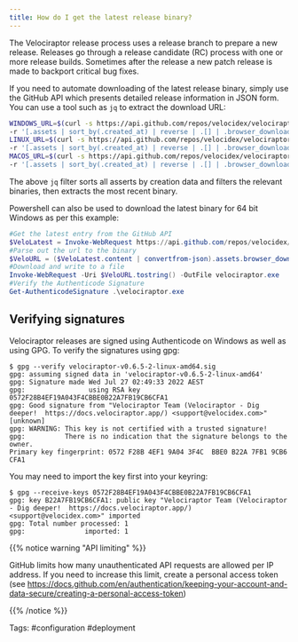 ```yaml
---
title: How do I get the latest release binary?
---
```


The Velociraptor release process uses a release branch to prepare a
new release. Releases go through a release candidate (RC) process with
one or more release builds.  Sometimes after the release a new patch
release is made to backport critical bug fixes.

If you need to automate downloading of the latest release binary,
simply use the GitHub API which presents detailed release information
in JSON form. You can use a tool such as `jq` to extract the download
URL:

```bash
WINDOWS_URL=$(curl -s https://api.github.com/repos/velocidex/velociraptor/releases/latest | jq
-r '[.assets | sort_by(.created_at) | reverse | .[] | .browser_download_url | select(test("windows-amd64.exe$"))][0]')
LINUX_URL=$(curl -s https://api.github.com/repos/velocidex/velociraptor/releases/latest | jq
-r '[.assets | sort_by(.created_at) | reverse | .[] | .browser_download_url | select(test("linux-amd64$"))][0]')
MACOS_URL=$(curl -s https://api.github.com/repos/velocidex/velociraptor/releases/latest | jq
-r '[.assets | sort_by(.created_at) | reverse | .[] | .browser_download_url | select(test("darwin-amd64$"))][0]')
```

The above `jq` filter sorts all asserts by creation data and filters
the relevant binaries, then extracts the most recent binary.

Powershell can also be used to download the latest binary for 64 bit Windows as per this example:

```PowerShell
#Get the latest entry from the GitHub API
$VeloLatest = Invoke-WebRequest https://api.github.com/repos/velocidex/velociraptor/releases/latest
#Parse out the url to the binary
$VeloURL = ($VeloLatest.content | convertfrom-json).assets.browser_download_url | select-string windows-amd64.exe | select-object -First 1
#Download and write to a file
Invoke-WebRequest -Uri $VeloURL.tostring() -OutFile velociraptor.exe
#Verify the Authenticode Signature
Get-AuthenticodeSignature .\velociraptor.exe
```

## Verifying signatures

Velociraptor releases are signed using Authenticode on Windows as well
as using GPG. To verify the signatures using gpg:

```
$ gpg --verify velociraptor-v0.6.5-2-linux-amd64.sig
gpg: assuming signed data in 'velociraptor-v0.6.5-2-linux-amd64'
gpg: Signature made Wed Jul 27 02:49:33 2022 AEST
gpg:                using RSA key 0572F28B4EF19A043F4CBBE0B22A7FB19CB6CFA1
gpg: Good signature from "Velociraptor Team (Velociraptor - Dig deeper!  https://docs.velociraptor.app/) <support@velocidex.com>" [unknown]
gpg: WARNING: This key is not certified with a trusted signature!
gpg:          There is no indication that the signature belongs to the owner.
Primary key fingerprint: 0572 F28B 4EF1 9A04 3F4C  BBE0 B22A 7FB1 9CB6 CFA1
```

You may need to import the key first into your keyring:

```
$ gpg --receive-keys 0572F28B4EF19A043F4CBBE0B22A7FB19CB6CFA1
gpg: key B22A7FB19CB6CFA1: public key "Velociraptor Team (Velociraptor - Dig deeper!  https://docs.velociraptor.app/) <support@velocidex.com>" imported
gpg: Total number processed: 1
gpg:               imported: 1
```


{{% notice warning "API limiting" %}}

GitHub limits how many unauthenticated API requests are allowed per IP
address. If you need to increase this limit, create a personal access
token (see
https://docs.github.com/en/authentication/keeping-your-account-and-data-secure/creating-a-personal-access-token)

{{% /notice %}}

Tags: #configuration #deployment
